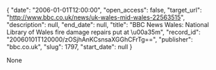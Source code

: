 {
  "date": "2006-01-01T12:00:00", 
  "open_access": false, 
  "target_url": "http://www.bbc.co.uk/news/uk-wales-mid-wales-22563515", 
  "description": null, 
  "end_date": null, 
  "title": "BBC News Wales: National Library of Wales fire damage repairs put at \u00a35m", 
  "record_id": "20060101T120000/zOSjhAnKCsnsaXGGhCFrTg==", 
  "publisher": "bbc.co.uk", 
  "slug": 1797, 
  "start_date": null
}

None